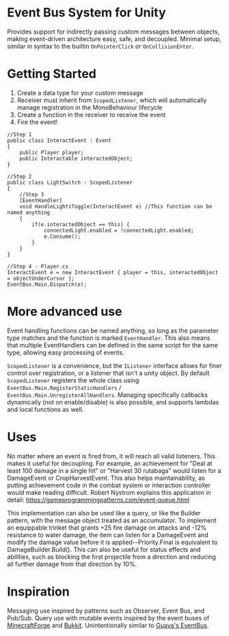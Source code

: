 
# Event Bus System for Unity

Provides support for indirectly passing custom messages between objects, making event-driven architecture easy, safe, and decoupled. Minimal setup, similar in syntax to the builtin `OnPointerClick` or `OnCollisionEnter`.

# Getting Started

1. Create a data type for your custom message
2. Receiver must inherit from `ScopedListener`, which will automatically manage registration in the MonoBehaviour lifecycle
3. Create a function in the receiver to receive the event
4. Fire the event!

```
//Step 1
public class InteractEvent : Event
{
	public Player player;
	public Interactable interactedObject;
}

//Step 2
public class LightSwitch : ScopedListener
{
	//Step 3
	[EventHandler]
	void HandleLightsToggle(InteractEvent e) //This function can be named anything
	{
		if(e.interactedObject == this) {
			connectedLight.enabled = !connectedLight.enabled;
			e.Consume();
		}
	}
}

//Step 4 - Player.cs
InteractEvent e = new InteractEvent { player = this, interactedObject = objectUnderCursor };
EventBus.Main.Dispatch(e);
```

# More advanced use

Event handling functions can be named anything, so long as the parameter type matches and the function is marked `EventHandler`. This also means that multiple EventHandlers can be defined in the same script for the same type, allowing easy processing of events.

`ScopedListener` is a convenience, but the `IListener` interface allows for finer control over registration, or a listener that isn't a unity object. By default `ScopedListener` registers the whole class using `EventBus.Main.RegisterStaticHandlers` / `EventBus.Main.UnregisterAllHandlers`. Managing specifically callbacks dynamically (not on enable/disable) is also possible, and supports lambdas and local functions as well.

# Uses

No matter where an event is fired from, it will reach all valid listeners. This makes it useful for decoupling. For example, an achievement for "Deal at least 100 damage in a single hit" or "Harvest 30 rutabaga" would listen for a DamageEvent or CropHarvestEvent. This also helps maintainability, as putting achievement code in the combat system or interaction controller would make reading difficult. Robert Nystrom explains this application in detail: https://gameprogrammingpatterns.com/event-queue.html

This implementation can also be used like a query, or like the Builder pattern, with the message object treated as an accumulator. To implement an equippable trinket that grants +25 fire damage on attacks and -12% resistance to water damage, the item can listen for a DamageEvent and modify the damage value before it is applied--Priority.Final is equivalent to DamageBuilder.Build(). This can also be useful for status effects and abilities, such as blocking the first projectile from a direction and reducing all further damage from that direction by 10%.

# Inspiration

Messaging use inspired by patterns such as Observer, Event Bus, and Pub/Sub.
Query use with mutable events inspired by the event buses of [MinecraftForge](https://mcforge.readthedocs.io/en/1.14.x/events/intro/) and [Bukkit](https://www.spigotmc.org/wiki/using-the-event-api/).
Unintentionally similar to [Guava's EventBus](https://guava.dev/releases/22.0/api/docs/com/google/common/eventbus/EventBus.html).